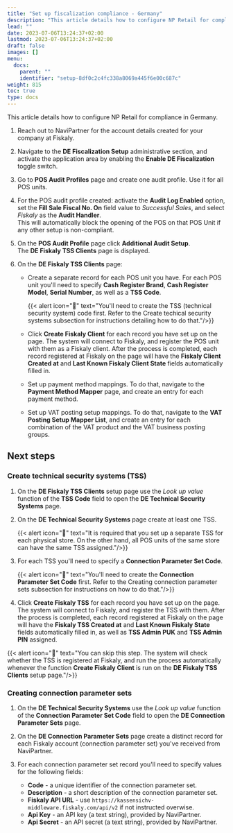 ```yaml
---
title: "Set up fiscalization compliance - Germany"
description: "This article details how to configure NP Retail for compliance in Germany."
lead: ""
date: 2023-07-06T13:24:37+02:00
lastmod: 2023-07-06T13:24:37+02:00
draft: false
images: []
menu:
  docs:
    parent: ""
    identifier: "setup-8df0c2c4fc338a8069a445f6e00c687c"
weight: 815
toc: true
type: docs
---
```


This article details how to configure NP Retail for compliance in Germany.

1. Reach out to NaviPartner for the account details created for your company at Fiskaly.

2. Navigate to the **DE Fiscalization Setup** administrative section, and activate the application area by enabling the **Enable DE Fiscalization** toggle switch.
3. Go to **POS Audit Profiles** page and create one audit profile. Use it for all POS units.

4. For the POS audit profile created: activate the **Audit Log Enabled** option, set the **Fill Sale Fiscal No. On** field value to _Successful Sales_, and select _Fiskaly_ as the **Audit Handler**.     
   This will automatically block the opening of the POS on that POS Unit if any other setup is non-compliant. 

5. On the **POS Audit Profile** page click **Additional Audit Setup**.     
   The **DE Fiskaly TSS Clients** page is displayed.

6. On the **DE Fiskaly TSS Clients** page:
    - Create a separate record for each POS unit you have. For each POS unit you'll need to specify **Cash Register Brand**, **Cash Register Model**, **Serial Number**, as well as a **TSS Code**.
  
        {{< alert icon="📝" text="You'll need to create the TSS (technical security system) code first. Refer to the Create techical security systems subsection for instructions detailing how to do that."/>}}

    - Click **Create Fiskaly Client** for each record you have set up on the page. The system will connect to Fiskaly, and register the POS unit with them as a Fiskaly client. After the process is completed, each record registered at Fiskaly on the page will have the **Fiskaly Client Created at** and **Last Known Fiskaly Client State** fields automatically filled in.

    - Set up payment method mappings. To do that, navigate to the **Payment Method Mapper** page, and create an entry for each payment method.

    - Set up VAT posting setup mappings. To do that, navigate to the **VAT Posting Setup Mapper List**, and create an entry for each combination of the VAT product and the VAT business posting groups.


## Next steps

### Create technical security systems (TSS)

1. On the **DE Fiskaly TSS Clients** setup page use the *Look up value* function of the **TSS Code** field to open the **DE Technical Security Systems** page.

2. On the **DE Technical Security Systems** page create at least one TSS.
   
     {{< alert icon="📝" text="It is required that you set up a separate TSS for each physical store. On the other hand, all POS units of the same store can have the same TSS assigned."/>}}

3. For each TSS you'll need to specify a **Connection Parameter Set Code**.
   
   {{< alert icon="📝" text="You'll need to create the <b>Connection Parameter Set Code</b> first. Refer to the Creating connection parameter sets subsection for instructions on how to do that."/>}}

4. Click **Create Fiskaly TSS** for each record you have set up on the page. The system will connect to Fiskaly, and register the TSS with them. After the process is completed, each record registered at Fiskaly on the page will have the **Fiskaly TSS Created at** and **Last Known Fiskaly State** fields automatically filled in, as well as **TSS Admin PUK** and **TSS Admin PIN** assigned.
  
  {{< alert icon="📝" text="You can skip this step. The system will check whether the TSS is registered at Fiskaly, and run the process automatically whenever the function <b>Create Fiskaly Client</b> is run on the <b>DE Fiskaly TSS Clients</b> setup page."/>}}

### Creating connection parameter sets

1. On the **DE Technical Security Systems** use the *Look up value* function of the **Connection Parameter Set Code** field to open the **DE Connection Parameter Sets** page.

2. On the **DE Connection Parameter Sets** page create a distinct record for each Fiskaly account (connection parameter set) you've received from NaviPartner.

3. For each connection parameter set record you'll need to specify values for the following fields:
    - **Code** - a unique identifier of the connection parameter set.
    - **Description** - a short description of the connection parameter set.
    - **Fiskaly API URL** - use `https://kassensichv-middleware.fiskaly.com/api/v2` if not instructed overwise.
    - **Api Key** - an API key (a text string), provided by NaviPartner.
    - **Api Secret** - an API secret (a text string), provided by NaviPartner.
